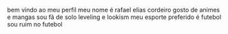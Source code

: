 bem vindo ao meu perfil
meu nome é rafael elias cordeiro
gosto de animes e mangas
sou fã de solo leveling e lookism
meu esporte preferido é futebol
sou ruim no futebol
